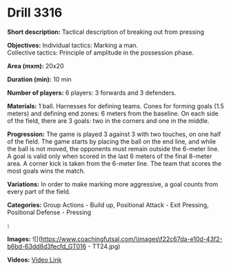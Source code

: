 # Drill 3316

**Short description:**
Tactical description of breaking out from pressing

**Objectives:**
Individual tactics: Marking a man.  
Collective tactics: Principle of amplitude in the possession phase.

**Area (mxm):**
20x20

**Duration (min):**
10 min

**Number of players:**
6 players: 3 forwards and 3 defenders.

**Materials:**
1 ball. Harnesses for defining teams. Cones for forming goals (1.5 meters) and defining end zones: 6 meters from the baseline. On each side of the field, there are 3 goals: two in the corners and one in the middle.

**Progression:**
The game is played 3 against 3 with two touches, on one half of the field. The game starts by placing the ball on the end line, and while the ball is not moved, the opponents must remain outside the 6-meter line. A goal is valid only when scored in the last 6 meters of the final 8-meter area. A corner kick is taken from the 6-meter line. The team that scores the most goals wins the match.

**Variations:**
In order to make marking more aggressive, a goal counts from every part of the field.

**Categories:**
Group Actions - Build up, Positional Attack - Exit Pressing, Positional Defense - Pressing

**:**


**Images:**
![](https://www.coachingfutsal.com/\images\f22c67da-e10d-43f2-b6bd-63dd8d3fecfd_GT016 - TT24.jpg)

**Videos:**
[Video Link](https://www.youtube.com/embed/s8eOAHe-FNI)


